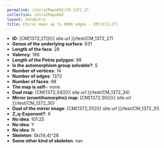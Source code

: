 ```yaml
--- 
 permalink: /chiralMaps6kE/CM_1372_27 
 collection: chiralMaps6kE
 layout: dataEntry
 title: Chiral maps up to 6000 edges - CM[1372;27]
---
```


- **ID**: [CM[1372;27]]({{ site.url }}/test/CM_1372_27)
- **Genus of the underlying surface**: 631
- **Length of the face**: 28
- **Valency**: 196
- **Length of the Petrie polygon**: 98
- **Is the automorphism group solvable?**: S
- **Number of vertices**: 14
- **Number of edges**: 1372
- **Number of faces**: 98
- **The map is self-**: none
- **Dual map**: [CM[1372;34]]({{ site.url }}/test/CM_1372_34)
- **Mirror (enantihomorphic) map**: [CM[1372;30]]({{ site.url }}/test/CM_1372_30)
- **Dual of the mirror image**: [CM[1372;31]]({{ site.url }}/test/CM_1372_31)
- **Z_q-Exponent?**: 6
- **No idea**:  101:25
- **No idea**: Y
- **No idea**: N
- **Skeleton**: Sk(14;4)^28
- **Some other kind of skeleton**: nan
